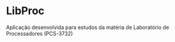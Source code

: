# LibProc
Aplicação desenvolvida para estudos  da matéria de  Laboratório de Processadores (PCS-3732)
